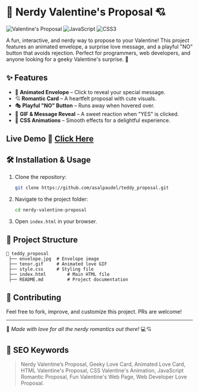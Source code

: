 # 💌 Nerdy Valentine's Proposal 💘

![Valentine's Proposal](https://img.shields.io/badge/Valentine's-Proposal-pink?style=for-the-badge)
![JavaScript](https://img.shields.io/badge/JavaScript-ES6-yellow?style=for-the-badge)
![CSS3](https://img.shields.io/badge/CSS3-Styles-blue?style=for-the-badge)

A fun, interactive, and nerdy way to propose to your Valentine! This project features an animated envelope, a surprise love message, and a playful "NO" button that avoids rejection. Perfect for programmers, web developers, and anyone looking for a geeky Valentine's surprise. 💖

## ✨ Features
- 💌 **Animated Envelope** – Click to reveal your special message.
- 💘 **Romantic Card** – A heartfelt proposal with cute visuals.
- 🎭 **Playful "NO" Button** – Runs away when hovered over.
- 🎉 **GIF & Message Reveal** – A sweet reaction when "YES" is clicked.
- 🎨 **CSS Animations** – Smooth effects for a delightful experience.

## Live Demo 🚀 [Click Here](https://indigo-adaline-82.tiiny.site/?mode=suggestions)


## 🛠️ Installation & Usage
1. Clone the repository:
   ```sh
   git clone https://github.com/asalpaudel/teddy_proposal.git
   ```
2. Navigate to the project folder:
   ```sh
   cd nerdy-valentine-proposal
   ```
3. Open `index.html` in your browser.

## 📂 Project Structure
```
📂 teddy_proposal
 ├── envelope.jpg  # Envelope image
 ├── tenor.gif     # Animated love GIF
 ├── style.css     # Styling file
 ├── index.html        # Main HTML file
 ├── README.md         # Project documentation
```



## 🤝 Contributing
Feel free to fork, improve, and customize this project. PRs are welcome!

---
💖 *Made with love for all the nerdy romantics out there!* 💻💘


























## 🌟 SEO Keywords
> Nerdy Valentine’s Proposal, Geeky Love Card, Animated Love Card, HTML Valentine's Proposal, CSS Valentine's Animation, JavaScript Romantic Proposal, Fun Valentine's Web Page, Web Developer Love Proposal.
